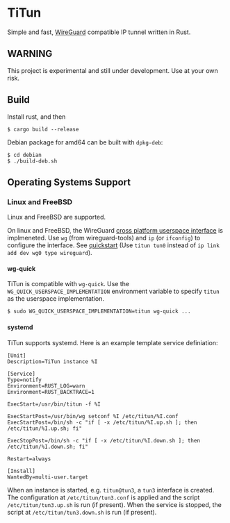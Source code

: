 # TiTun

Simple and fast, [WireGuard](https://www.wireguard.com/) compatible IP tunnel
written in Rust.

## WARNING

This project is experimental and still under development. Use at your own risk.

## Build

Install rust, and then

```
$ cargo build --release
```

Debian package for amd64 can be built with `dpkg-deb`:

```
$ cd debian
$ ./build-deb.sh
```

## Operating Systems Support

### Linux and FreeBSD

Linux and FreeBSD are supported.

On linux and FreeBSD, the WireGuard [cross platform userspace
interface](https://www.wireguard.com/xplatform/) is implmeneted. Use `wg` (from
wireguard-tools) and `ip` (or `ifconfig`) to configure the interface. See
[quickstart](https://www.wireguard.com/quickstart/) (Use `titun tun0` instead of
`ip link add dev wg0 type wireguard`).

#### wg-quick

TiTun is compatible with `wg-quick`. Use the `WG_QUICK_USERSPACE_IMPLEMENTATION`
environment variable to specify `titun` as the userspace implementation.

```sh
$ sudo WG_QUICK_USERSPACE_IMPLEMENTATION=titun wg-quick ...
```

#### systemd

TiTun supports systemd. Here is an example template service definiation:

```systemd
[Unit]
Description=TiTun instance %I

[Service]
Type=notify
Environment=RUST_LOG=warn
Environment=RUST_BACKTRACE=1

ExecStart=/usr/bin/titun -f %I

ExecStartPost=/usr/bin/wg setconf %I /etc/titun/%I.conf
ExecStartPost=/bin/sh -c "if [ -x /etc/titun/%I.up.sh ]; then /etc/titun/%I.up.sh; fi"

ExecStopPost=/bin/sh -c "if [ -x /etc/titun/%I.down.sh ]; then /etc/titun/%I.down.sh; fi"

Restart=always

[Install]
WantedBy=multi-user.target
```

When an instance is started, e.g. `titun@tun3`, a `tun3` interface is created.
The configuration at `/etc/titun/tun3.conf` is applied and the script
`/etc/titun/tun3.up.sh` is run (if present). When the service is stopped, the
script at `/etc/titun/tun3.down.sh` is run (if present).
